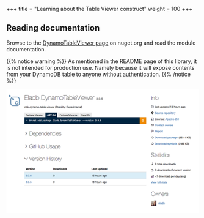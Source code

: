 +++
title = "Learning about the Table Viewer construct"
weight = 100
+++

## Reading documentation

Browse to the [DynamoTableViewer page](https://www.nuget.org/packages/Eladb.DynamoTableViewer/) on nuget.org and
read the module documentation.

{{% notice warning %}}
As mentioned in the README page of this library, it is not intended for production use. Namely because
it will expose contents from your DynamoDB table to anyone without authentication.
{{% /notice %}}

![](./table-viewer.png)
